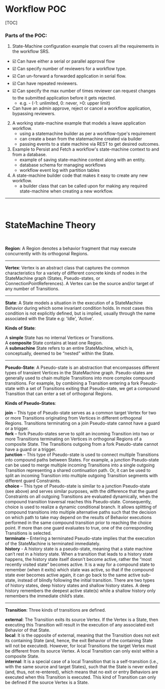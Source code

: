 # Workflow POC

[TOC]

### Parts of the POC:

1. State-Machine configuration example that covers all the requirements in the workflow SRS.
- ☑️ Can have either a serial or parallel approval flow
- ☑️ Can specify number of reviewers for a workflow type.
- ☑️ Can un-forward a forwarded application in serial flow.
- ☑️ Can have repeated reviewers.
- ☑️ Can specify the max number of times reviewer can request changes to the submitted application before it gets rejected.
  - e.g. - (-1: unlimited, 0: never, \>0: upper limit)
- Can have an admin approve, reject or cancel a workflow application, bypassing reviewers.
2. A working state-machine example that models a leave application workflow.
   - using a statemachine builder as per a workflow-type's requirement
   - can create a bean from the statemachine created via builder
   - passing events to a state machine via REST to get desired outcomes. 
3. Example to Persist and Fetch a workflow's state-machine context to and from a database.
   - example of saving state-machine context along with an entity.
   - database schema for managing workflows
   - workflow event log with partition tables
4. A state-machine builder code that makes it easy to create any new workflow.
   - a builder class that can be called upon for making any required state-machine when creating a new workflow.


---

<br>

# StateMachine Theory

<br>

**Region**: A Region denotes a behavior fragment that may execute concurrently with its orthogonal Regions.

---

**Vertex**: Vertex is an abstract class that captures the common characteristics for a variety of different concrete kinds of nodes in the StateMachine graph
(States, Pseudo-states, or ConnectionPointReferences). A Vertex can be the source and/or target of any number of Transitions.

---

**State**: A State models a situation in the execution of a StateMachine Behavior during which some invariant condition holds. In most cases this condition is
not explicitly defined, but is implied, usually through the name associated with the State e.g: 'Idle', 'Active'.

**Kinds of State**:

A **simple** State has no internal Vertices or Transitions. <br>
A **composite** State contains at least one Region. <br>
A **submachine** State refers to an entire StateMachine, which is, conceptually, deemed to be “nested” within the State.

---

**Pseudo-State**: A Pseudo-state is an abstraction that encompasses different types of transient Vertices in the StateMachine graph. Pseudo-states are
generally used to chain multiple Transitions into more complex compound transitions. For example, by combining a Transition entering a fork Pseudo-state with a
set of Transitions exiting that Pseudo-state, we get a compound Transition that can enter a set of orthogonal Regions.

**Kinds of Pseudo-States**:

**join** – This type of Pseudo-state serves as a common target Vertex for two or more Transitions originating from Vertices in different orthogonal Regions.
Transitions terminating on a join Pseudo-state cannot have a guard or a trigger. <br>
**fork** – fork Pseudo-states serve to split an incoming Transition into two or more Transitions terminating on Vertices in orthogonal Regions of a composite
State. The Transitions outgoing from a fork Pseudo-state cannot have a guard or a trigger. <br>
**junction** – This type of Pseudo-state is used to connect multiple Transitions into compound paths between States. For example, a junction Pseudo-state can be
used to merge multiple incoming Transitions into a single outgoing Transition representing a shared continuation path. Or, it can be used to split an
incoming Transition into multiple outgoing Transition segments with different guard Constraints. <br>
**choice** – This type of Pseudo-state is similar to a junction Pseudo-state (see above) and serves similar purposes, with the difference that the guard
Constraints on all outgoing Transitions are evaluated dynamically, when the compound transition traversal reaches this Pseudo-state. Consequently, choice is
used to realize a dynamic conditional branch. It allows splitting of compound transitions into multiple alternative paths such that the decision on which
path to take may depend on the results of Behavior executions performed in the same compound transition prior to reaching the choice point. If more than one
guard evaluates to true, one of the corresponding Transitions is selected. <br>
**terminate** – Entering a terminated Pseudo-state implies that the execution of the StateMachine is terminated immediately. <br>
**history** - A history state is a pseudo-state, meaning that a state machine can’t rest in a history state. When a transition that leads to a history state 
happens, the history state itself doesn't become active, rather the “most recently visited state” becomes active. It is a way for a compound state to 
remember (when it exits) which state was active, so that if the compound state ever becomes active again, it can go back to the same active sub-state, 
instead of blindly following the initial transition. There are two types of history states, deep history states and shallow history states. A deep history remembers the deepest active state(s) while a shallow history only remembers the immediate child’s state.

---

**Transition**:
Three kinds of transitions are defined.

**external**: The Transition exits its source Vertex. If the Vertex is a State, then executing this Transition will result in the execution of any
associated exit Behavior of that State. <br>
**local**: It is the opposite of external, meaning that the Transition does not exit its containing State (and, hence, the exit Behavior of the containing
State will not be executed). However, for local Transitions the target Vertex must be different from its source Vertex. A local Transition can only exist
within a composite State. <br>
**internal**: It is a special case of a local Transition that is a self-transition (i.e., with the same source and target States), such that the State is never
exited (and, thus, not re-entered), which means that no exit or entry Behaviors are executed when this Transition is executed. This kind of Transition can
only be defined if the source Vertex is a State. <br>